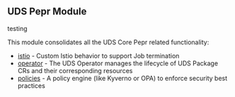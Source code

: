 ## UDS Pepr Module

testing

This module consolidates all the UDS Core Pepr related functionality:

- [istio](istio/README.md) - Custom Istio behavior to support Job termination
- [operator](operator/README.md) - The UDS Operator manages the lifecycle of UDS Package CRs and their corresponding resources
- [policies](policies/README.md) - A policy engine (like Kyverno or OPA) to enforce security best practices
